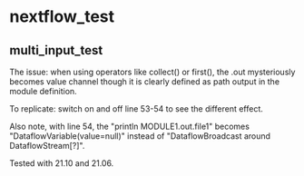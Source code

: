 # nextflow_test

## multi_input_test
The issue: when using operators like collect() or first(), the .out mysteriously becomes value channel though it is clearly defined as path output in the module definition.

To replicate: switch on and off line 53-54 to see the different effect.

Also note, with line 54, the "println MODULE1.out.file1" becomes "DataflowVariable(value=null)" instead of "DataflowBroadcast around DataflowStream[?]".

Tested with 21.10 and 21.06.
